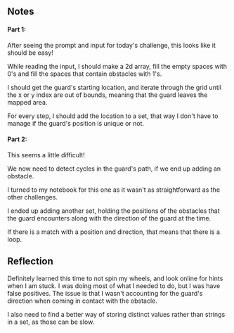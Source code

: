 ## Notes
#### Part 1:
After seeing the prompt and input for today's challenge, this looks like it should be easy! 

While reading the input, I should make a 2d array, fill the empty spaces with 0's and fill the spaces that contain obstacles with 1's. 

I should get the guard's starting location, and iterate through the grid until the x or y index are out of bounds, meaning that the guard leaves the mapped area.

For every step, I should add the location to a set, that way I don't have to manage if the guard's position is unique or not.

#### Part 2:
This seems a little difficult!

We now need to detect cycles in the guard's path, if we end up adding an obstacle.

I turned to my notebook for this one as it wasn't as straightforward as the other challenges.

I ended up adding another set, holding the positions of the obstacles that the guard encounters along with the direction of the guard at the time.

If there is a match with a position and direction, that means that there is a loop.

## Reflection
Definitely learned this time to not spin my wheels, and look online for hints when I am stuck. I was doing most of what I needed to do, but I was have false positives. The issue is that I wasn't accounting for the guard's direction when coming in contact with the obstacle.

I also need to find a better way of storing distinct values rather than strings in a set, as those can be slow.